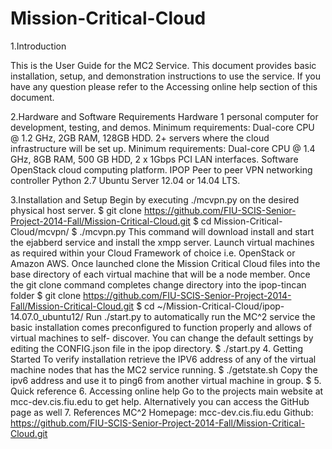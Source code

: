 Mission-Critical-Cloud
======================

1.Introduction

This is the User Guide for the MC2 Service. This document provides basic installation, setup, and demonstration instructions to use the service. If you have any question please refer to the Accessing online help section of this document.

2.Hardware and Software Requirements
	Hardware
		1 personal computer for development, testing, and demos. Minimum requirements: Dual-core CPU @ 1.2 GHz, 2GB RAM, 128GB HDD.
		2+ servers where the cloud infrastructure will be set up. Minimum requirements: Dual-core CPU @ 1.4 GHz, 8GB RAM, 500 GB HDD, 2 x 1Gbps PCI LAN interfaces.
	Software
		OpenStack cloud computing platform.
		IPOP Peer to peer VPN networking controller
		Python 2.7
		Ubuntu Server 12.04 or 14.04 LTS.

3.Installation and Setup
Begin by executing ./mcvpn.py on the desired physical host server.
 $ git clone https://github.com/FIU-SCIS-Senior-Project-2014-Fall/Mission-Critical-Cloud.git
 	$ cd Mission-Critical-Cloud/mcvpn/
$ ./mcvpn.py
This command will download install and start the ejabberd service and install the xmpp server.
Launch virtual machines as required within your Cloud Framework of choice i.e. OpenStack or Amazon AWS. 
Once launched clone the Mission Critical Cloud files into the base directory of each virtual machine that will be a node member.  Once the git clone command completes change directory into the ipop-tincan folder
	$ git clone https://github.com/FIU-SCIS-Senior-Project-2014-Fall/Mission-Critical-Cloud.git
	$ cd ~/Mission-Critical-Cloud/ipop-14.07.0_ubuntu12/
Run ./start.py to automatically run the MC^2 service the basic installation comes preconfigured to function properly and allows of virtual machines to self- discover.  You can change the default settings by editing the CONFIG.json file in the ipop directory.
	$ ./start.py
4.	Getting Started 
To verify installation retrieve the IPV6 address of any of the virtual machine nodes that has the MC2 service running. 
	$ ./getstate.sh
Copy the ipv6 address and use it to ping6 from another virtual machine in group.
 	$
5.	Quick reference
6.	Accessing online help
Go to the projects main website at mcc-dev.cis.fiu.edu to get help. Alternatively you can access the GitHub page as well
7.	References
MC^2 Homepage: mcc-dev.cis.fiu.edu
Github:  https://github.com/FIU-SCIS-Senior-Project-2014-Fall/Mission-Critical-Cloud.git

